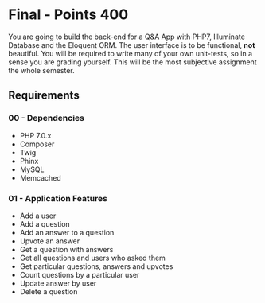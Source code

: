 # Final - Points **400**

You are going to build the back-end for a Q&A App with PHP7, Illuminate Database and the Eloquent ORM.  The user interface is to be functional, **not** beautiful.  You will be required to write many of your own unit-tests, so in a sense you are grading yourself.  This will be the most subjective assignment the whole semester.

## Requirements

### 00 - Dependencies
- PHP 7.0.x
- Composer
- Twig
- Phinx
- MySQL
- Memcached

### 01 - Application Features

- Add a user
- Add a question
- Add an answer to a question
- Upvote an answer
- Get a question with answers
- Get all questions and users who asked them
- Get particular questions, answers and upvotes
- Count questions by a particular user
- Update answer by user
- Delete a question

